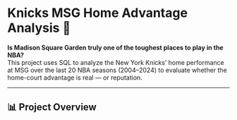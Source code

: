 # Knicks MSG Home Advantage Analysis 🏀

**Is Madison Square Garden truly one of the toughest places to play in the NBA?**  
This project uses SQL to analyze the New York Knicks’ home performance at MSG over the last 20 NBA seasons (2004–2024) to evaluate whether the home-court advantage is real — or reputation.

---
## 📊 Project Overview
